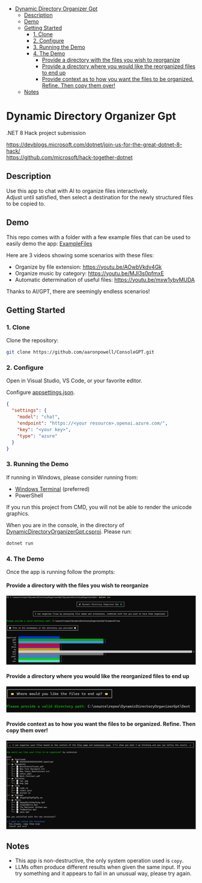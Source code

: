 - [Dynamic Directory Organizer Gpt](#dynamic-directory-organizer-gpt)
  * [Description](#description)
  * [Demo](#demo)
  * [Getting Started](#getting-started)
    + [1. Clone](#1-clone)
    + [2. Configure](#2-configure)
    + [3. Running the Demo](#3-running-the-demo)
    + [4. The Demo](#4-the-demo)
      - [Provide a directory with the files you wish to reorganize](#provide-a-directory-with-the-files-you-wish-to-reorganize)
      - [Provide a directory where you would like the reorganized files to end up](#provide-a-directory-where-you-would-like-the-reorganized-files-to-end-up)
      - [Provide context as to how you want the files to be organized. Refine. Then copy them over!](#provide-context-as-to-how-you-want-the-files-to-be-organized-refine-then-copy-them-over-)
  * [Notes](#notes)

# Dynamic Directory Organizer Gpt

.NET 8 Hack project submission

https://devblogs.microsoft.com/dotnet/join-us-for-the-great-dotnet-8-hack/  
https://github.com/microsoft/hack-together-dotnet  

## Description

Use this app to chat with AI to organize files interactively.  
Adjust until satisfied, then select a destination for the newly structured files to be copied to.  

## Demo

This repo comes with a folder with a few example files that can be used to easily demo the app: [ExampleFiles](./ExampleFiles/)

Here are 3 videos showing some scenarios with these files:
- Organize by file extension: https://youtu.be/AOwbVkdv4Gk  
- Organize music by category: https://youtu.be/MJI3s0pfmxE  
- Automatic determination of useful files: https://youtu.be/mxw1ybvMUDA  

Thanks to AI/GPT, there are seemingly endless scenarios!  

## Getting Started

### 1. Clone

Clone the repository:

```bash
git clone https://github.com/aaronpowell/ConsoleGPT.git
```

### 2. Configure

Open in Visual Studio, VS Code, or your favorite editor.

Configure [appsettings.json](./DynamicDirectoryOrganizerGpt/appsettings.json).   

```json
{
  "settings": {
    "model": "chat",
    "endpoint": "https://<your resource>.openai.azure.com/",
    "key": "<your key>",
    "type": "azure"
  }
}
```

### 3. Running the Demo

If running in Windows, please consider running from:
- [Windows Terminal](https://apps.microsoft.com/detail/windows-terminal/9N0DX20HK701?hl=en-US&gl=US) (preferred)
- PowerShell

If you run this project from CMD, you will not be able to render the unicode graphics.  

When you are in the console, in the directory of [DynamicDirectoryOrganizerGpt.csproj](./DynamicDirectoryOrganizerGpt/DynamicDirectoryOrganizerGpt.csproj). Please run:  

```bash
dotnet run
```

### 4. The Demo

Once the app is running follow the prompts:

#### Provide a directory with the files you wish to reorganize

![DynamicDirectoryOrganizerGpt.csproj](./.git-images/files.png)

#### Provide a directory where you would like the reorganized files to end up

![DynamicDirectoryOrganizerGpt.csproj](./.git-images/destination.png)

#### Provide context as to how you want the files to be organized. Refine. Then copy them over!

![DynamicDirectoryOrganizerGpt.csproj](./.git-images/prompts.png)

## Notes

- This app is non-destructive, the only system operation used is `copy`.
- LLMs often produce different results when given the same input. If you try something and it appears to fail in an unusual way, please try again.